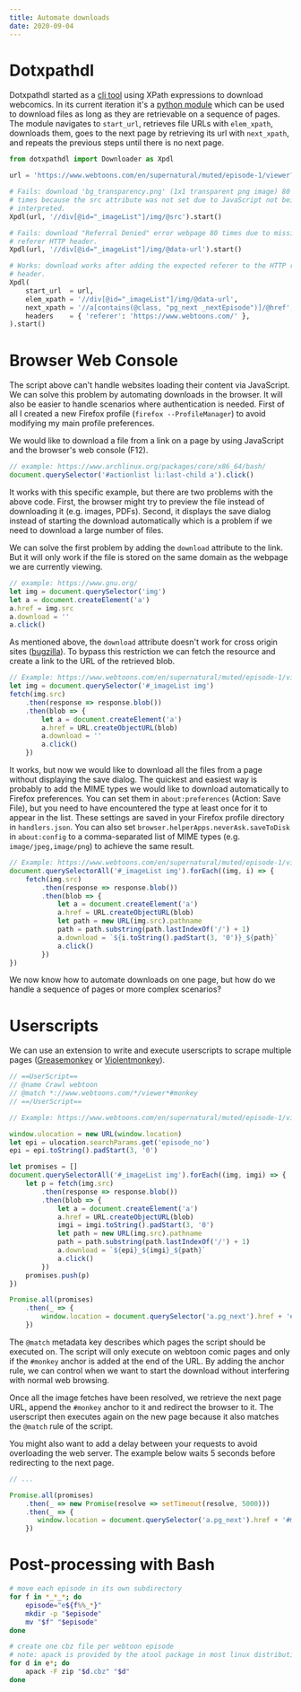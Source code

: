 ```yaml
---
title: Automate downloads
date: 2020-09-04
---
```


# Dotxpathdl

Dotxpathdl started as a [cli tool](https://gitlab.com/Obsidienne/dotfiles/-/blob/163b023baec5613d1e5f64a58dcf6de66f000d98/user/bin/dotxpathdl) using XPath expressions to download webcomics. In its current iteration it's a [python module](https://gitlab.com/Obsidienne/dotfiles/-/blob/a86e690017f57eb7a3b1e6b7f70e4005efc4e183/user/lib/python/dotxpathdl.py) which can be used to download files as long as they are retrievable on a sequence of pages. The module navigates to `start_url`, retrieves file URLs with `elem_xpath`, downloads them, goes to the next page by retrieving its url with `next_xpath`, and repeats the previous steps until there is no next page.

```py
from dotxpathdl import Downloader as Xpdl

url = 'https://www.webtoons.com/en/supernatural/muted/episode-1/viewer?title_no=1566&episode_no=1'

# Fails: download 'bg_transparency.png' (1x1 transparent png image) 80
# times because the src attribute was not set due to JavaScript not being
# interpreted.
Xpdl(url, '//div[@id="_imageList"]/img/@src').start()

# Fails: download "Referral Denied" error webpage 80 times due to missing
# referer HTTP header.
Xpdl(url, '//div[@id="_imageList"]/img/@data-url').start()

# Works: download works after adding the expected referer to the HTTP request
# header.
Xpdl(
    start_url  = url,
    elem_xpath = '//div[@id="_imageList"]/img/@data-url',
    next_xpath = '//a[contains(@class, "pg_next _nextEpisode")]/@href',
    headers    = { 'referer': 'https://www.webtoons.com/' },
).start()
```

# Browser Web Console

The script above can't handle websites loading their content via JavaScript.  We can solve this problem by automating downloads in the browser. It will also be easier to handle scenarios where authentication is needed. First of all I created a new Firefox profile (`firefox --ProfileManager`) to avoid modifying my main profile preferences.

We would like to download a file from a link on a page by using JavaScript and the browser's web console (F12).

```js
// example: https://www.archlinux.org/packages/core/x86_64/bash/
document.querySelector('#actionlist li:last-child a').click()
```

It works with this specific example, but there are two problems with the above code. First, the browser might try to preview the file instead of downloading it (e.g. images, PDFs). Second, it displays the save dialog instead of starting the download automatically which is a problem if we need to download a large number of files.

We can solve the first problem by adding the `download` attribute to the link. But it will only work if the file is stored on the same domain as the webpage we are currently viewing.

```js
// example: https://www.gnu.org/
let img = document.querySelector('img')
let a = document.createElement('a')
a.href = img.src
a.download = ''
a.click()
```

As mentioned above, the `download` attribute doesn't work for cross origin sites ([bugzilla](https://bugzilla.mozilla.org/show_bug.cgi?id=874009)). To bypass this restriction we can fetch the resource and create a link to the URL of the retrieved blob.

```js
// Example: https://www.webtoons.com/en/supernatural/muted/episode-1/viewer?title_no=1566&episode_no=1
let img = document.querySelector('#_imageList img')
fetch(img.src)
    .then(response => response.blob())
    .then(blob => {
        let a = document.createElement('a')
        a.href = URL.createObjectURL(blob)
        a.download = ''
        a.click()
    })
```

It works, but now we would like to download all the files from a page without displaying the save dialog. The quickest and easiest way is probably to add the MIME types we would like to download automatically to Firefox preferences. You can set them in `about:preferences` (Action: Save File), but you need to have encountered the type at least once for it to appear in the list. These settings are saved in your Firefox profile directory in `handlers.json`. You can also set `browser.helperApps.neverAsk.saveToDisk` in `about:config` to a comma-separated list of MIME types (e.g. `image/jpeg,image/png`) to achieve the same result.

```js
// Example: https://www.webtoons.com/en/supernatural/muted/episode-1/viewer?title_no=1566&episode_no=1
document.querySelectorAll('#_imageList img').forEach((img, i) => {
    fetch(img.src)
        .then(response => response.blob())
        .then(blob => {
            let a = document.createElement('a')
            a.href = URL.createObjectURL(blob)
            let path = new URL(img.src).pathname
            path = path.substring(path.lastIndexOf('/') + 1)
            a.download = `${i.toString().padStart(3, '0')}_${path}`
            a.click()
        })
})
```

We now know how to automate downloads on one page, but how do we handle a sequence of pages or more complex scenarios?

# Userscripts

We can use an extension to write and execute userscripts to scrape multiple pages ([Greasemonkey](https://addons.mozilla.org/en-US/firefox/addon/greasemonkey/) or [Violentmonkey](https://addons.mozilla.org/en-US/firefox/addon/violentmonkey/)).

```js
// ==UserScript==
// @name Crawl webtoon
// @match *://www.webtoons.com/*/viewer*#monkey
// ==/UserScript==

// Example: https://www.webtoons.com/en/supernatural/muted/episode-1/viewer?title_no=1566&episode_no=1#monkey

window.ulocation = new URL(window.location)
let epi = ulocation.searchParams.get('episode_no')
epi = epi.toString().padStart(3, '0')

let promises = []
document.querySelectorAll('#_imageList img').forEach((img, imgi) => {
    let p = fetch(img.src)
        .then(response => response.blob())
        .then(blob => {
            let a = document.createElement('a')
            a.href = URL.createObjectURL(blob)
            imgi = imgi.toString().padStart(3, '0')
            let path = new URL(img.src).pathname
            path = path.substring(path.lastIndexOf('/') + 1)
            a.download = `${epi}_${imgi}_${path}`
            a.click()
        })
    promises.push(p)
})

Promise.all(promises)
    .then(_ => {
        window.location = document.querySelector('a.pg_next').href + '#monkey'
    })
```

The `@match` metadata key describes which pages the script should be executed on. The script will only execute on webtoon comic pages and only if the `#monkey` anchor is added at the end of the URL. By adding the anchor rule, we can control when we want to start the download without interfering with normal web browsing.

Once all the image fetches have been resolved, we retrieve the next page URL, append the `#monkey` anchor to it and redirect the browser to it. The userscript then executes again on the new page because it also matches the `@match` rule of the script.

You might also want to add a delay between your requests to avoid overloading the web server. The example below waits 5 seconds before redirecting to the next page.

```js
// ...

Promise.all(promises)
    .then(_ => new Promise(resolve => setTimeout(resolve, 5000)))
    .then(_ => {
       window.location = document.querySelector('a.pg_next').href + '#monkey'
    })
```

# Post-processing with Bash

```bash
# move each episode in its own subdirectory
for f in *_*_*; do
    episode="e${f%%_*}"
    mkdir -p "$episode"
    mv "$f" "$episode"
done

# create one cbz file per webtoon episode
# note: apack is provided by the atool package in most linux distributions
for d in e*; do
    apack -F zip "$d.cbz" "$d"
done
```
